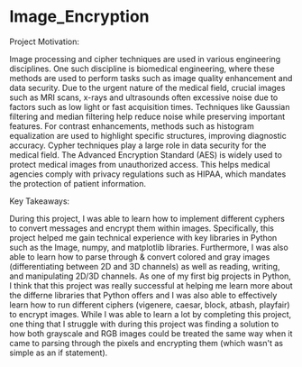 # Image_Encryption

Project Motivation:

Image processing and cipher techniques are used in various engineering disciplines. One such discipline is biomedical engineering, where these methods are used to perform tasks such as image quality enhancement and data security.
Due to the urgent nature of the medical field, crucial images such as MRI scans, x-rays and ultrasounds often excessive noise due to factors such as low light or fast acquisition times. Techniques like Gaussian filtering and median filtering help reduce noise while preserving important features. For contrast enhancements, methods such as histogram equalization are used to highlight specific structures, improving diagnostic accuracy.
Cypher techniques play a large role in data security for the medical field. The Advanced Encryption Standard (AES) is widely used to protect medical images from unauthorized access. This helps medical agencies comply with privacy regulations such as HIPAA, which mandates the protection of patient information.


Key Takeaways:

During this project, I was able to learn how to implement different cyphers to convert messages and encrypt them within images. Specifically, this project helped me gain technical experience with key libraries in Python such as the Image, numpy, and matplotlib libraries. Furthermore, I was also able to learn how to parse through & convert colored and gray images (differentiating between 2D and 3D channels) as well as reading, writing, and manipulating 2D/3D channels.
As one of my first big projects in Python, I think that this project was really successful at helping me learn more about the differne libraries that Python offers and I was also able to effectively learn how to run different ciphers (vigenere, caesar, block, atbash, playfair) to encrypt images. While I was able to learn a lot by completing this project, one thing that I struggle with during this project was finding a solution to how both grayscale and RGB images could be treated the same way when it came to parsing through the pixels and encrypting them (which wasn't as simple as an if statement).
